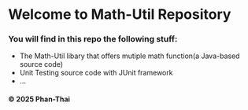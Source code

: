 # Welcome to Math-Util Repository
### You will find in this repo the following stuff:
* The Math-Util libary that offers mutiple math function(a
Java-based source code)
* Unit Testing source code with JUnit framework
* ...


#### © 2025 Phan-Thai